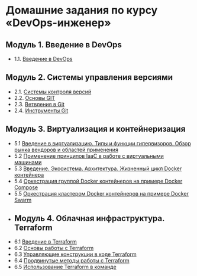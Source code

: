 # Домашние задания по курсу «DevOps-инженер»
## Модуль 1. Введение в DevOps
- 1.1. [Введение в DevOps](../../Downloads/devops-netology-main/01-intro-01/README.md)
## Модуль 2. Системы управления версиями
- 2.1. [Системы контроля версий](../../Downloads/devops-netology-main/02-git-01-vcs/README.md)
- 2.2. [Основы GIT](../../Downloads/devops-netology-main/02-git-02-base/README.md)
- 2.3. [Ветвления в Git](../../Downloads/devops-netology-main/02-git-03-branching/README.md)
- 2.4. [Инструменты Git](../../Downloads/devops-netology-main/02-git-04-tools/README.md)
## Модуль 3. Виртуализация и контейнеризация
- 5.1 [Введение в виртуализацию. Типы и функции гипервизоров. Обзор рынка вендоров и областей применения](../../Downloads/devops-netology-main/05-virt-01-basics/README.md)
- 5.2 [Применение принципов IaaC в работе с виртуальными машинами](../../Downloads/devops-netology-main/05-virt-02-iaac/README.md)
- 5.3 [Введение. Экосистема. Архитектура. Жизненный цикл Docker контейнера
](../../Downloads/devops-netology-main/05-virt-03-docker/README.md)
- 5.4 [Оркестрация группой Docker контейнеров на примере Docker Compose](../../Downloads/devops-netology-main/05-virt-04-docker-compose/README.md)
- 5.5 [Оркестрация кластером Docker контейнеров на примере Docker Swarm](05-virt-05-docker-swarm/README.md)
- ## Модуль 4. Облачная инфраструктура. Terraform
- 6.1 [Введение в Terraform](06-ter-intro/README.md)
- 6.2 [Основы работы с Terraform](06-ter-02-base/README.md)
- 6.3 [Управляющие конструкции в коде Terraform](06-ter-03-str/README.md)
- 6.4 [Продвинутые методы работы с Terraform](06-ter-04-adv/README.md/README.md)
- 6.5 [Использование Terraform в команде](06-ter-05-team/README.md/README.md)